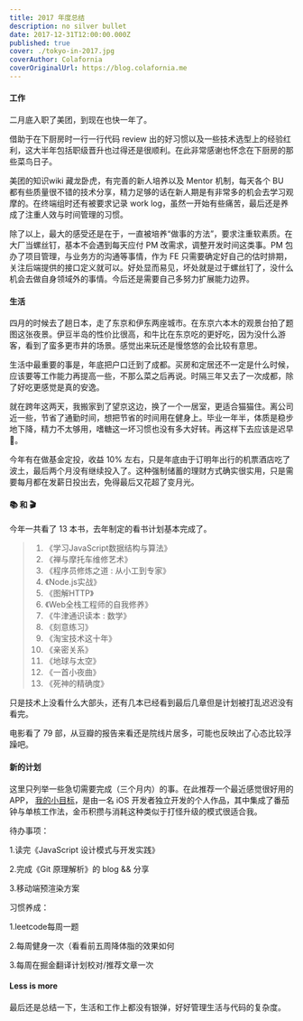 ```yaml
---
title: 2017 年度总结
description: no silver bullet
date: 2017-12-31T12:00:00.000Z
published: true
cover: ./tokyo-in-2017.jpg
coverAuthor: Colafornia
coverOriginalUrl: https://blog.colafornia.me
---
```


#### 工作

二月底入职了美团，到现在也快一年了。

借助于在下厨房时一行一行代码 review 出的好习惯以及一些技术选型上的经验红利，这大半年包括职级晋升也过得还是很顺利。在此非常感谢也怀念在下厨房的那些菜鸟日子。

美团的知识wiki 藏龙卧虎，有完善的新人培养以及 Mentor 机制，每天各个 BU 都有些质量很不错的技术分享，精力足够的话在新人期是有非常多的机会去学习观摩的。在终端组时还有被要求记录 work log，虽然一开始有些痛苦，最后还是养成了注重人效与时间管理的习惯。

除了以上，最大的感受还是在于，一直被培养“做事的方法”，要求注重软素质。在大厂当螺丝钉，基本不会遇到每天应付 PM 改需求，调整开发时间这类事。PM 包办了项目管理，与业务方的沟通等事情，作为 FE 只需要确定好自己的估时排期，关注后端提供的接口定义就可以。好处显而易见，坏处就是过于螺丝钉了，没什么机会去做自身领域外的事情。今后还是需要自己多努力扩展能力边界。


#### 生活

四月的时候去了趟日本，走了东京和伊东两座城市。在东京六本木的观景台拍了题图这张夜景。伊豆半岛的性价比很高，和牛比在东京吃的更好吃，因为没什么游客，看到了蛮多更市井的场景。感觉出来玩还是慢悠悠的会比较有意思。

生活中最重要的事是，年底把户口迁到了成都。买房和定居还不一定是什么时候，应该要等工作能力再提高一些，不那么菜之后再说。时隔三年又去了一次成都，除了好吃更感觉是真的安逸。

就在跨年这两天，我搬家到了望京这边，换了一个一居室，更适合猫猫住。离公司近一些，节省了通勤时间，想把节省的时间用在健身上。毕业一年半，体质是稳步地下降，精力不太够用，嗜糖这一坏习惯也没有多大好转。再这样下去应该是迟早 💊。

今年有在做基金定投，收益 10% 左右，只是年底由于订明年出行的机票酒店吃了波土，最后两个月没有继续投入了。这种强制储蓄的理财方式确实很实用，只是需要每月都在发薪日投出去，免得最后又花超了变月光。

#### 📚 和 🎬

今年一共看了 13 本书，去年制定的看书计划基本完成了。

> 1. 《学习JavaScript数据结构与算法》
> 2. 《禅与摩托车维修艺术》
> 3. 《程序员修炼之道 : 从小工到专家》
> 4. 《Node.js实战》
> 5. 《图解HTTP》
> 6. 《Web全栈工程师的自我修养》
> 7. 《牛津通识读本 : 数学》
> 8. 《刻意练习》
> 9. 《淘宝技术这十年》
> 10. 《亲密关系》
> 11. 《地球与太空》
> 12. 《一首小夜曲》
> 13. 《死神的精确度》

只是技术上没看什么大部头，还有几本已经看到最后几章但是计划被打乱迟迟没有看完。

电影看了 79 部，从豆瓣的报告来看还是院线片居多，可能也反映出了心态比较浮躁吧。

#### 新的计划

这里只列举一些急切需要完成（三个月内）的事。在此推荐一个最近感觉很好用的 APP， [我的小目标](https://www.v2ex.com/t/413134#reply11)，是由一名 iOS 开发者独立开发的个人作品，其中集成了番茄钟与单核工作法，金币积攒与消耗这种类似于打怪升级的模式很适合我。

待办事项：

1.读完《JavaScript 设计模式与开发实践》

2.完成《Git 原理解析》的 blog && 分享

3.移动端预渲染方案

习惯养成：

1.leetcode每周一题

2.每周健身一次（看看前五周降体脂的效果如何

3.每周在掘金翻译计划校对/推荐文章一次

#### Less is more

最后还是总结一下，生活和工作上都没有银弹，好好管理生活与代码的复杂度。


